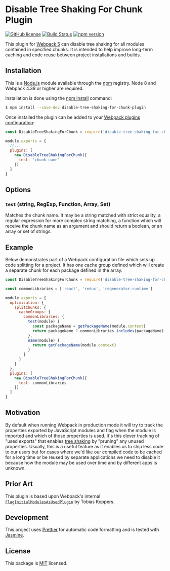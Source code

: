 # Disable Tree Shaking For Chunk Plugin

[![GitHub license](https://img.shields.io/badge/license-MIT-blue.svg)](https://github.com/Financial-Times/disable-tree-shaking-for-chunk-plugin/blob/main/LICENSE) [![Build Status](https://circleci.com/gh/Financial-Times/disable-tree-shaking-for-chunk-plugin.svg)](https://app.circleci.com/pipelines/github/Financial-Times/disable-tree-shaking-for-chunk-plugin) [![npm version](https://img.shields.io/npm/v/disable-tree-shaking-for-chunk-plugin.svg?style=flat)](https://www.npmjs.com/package/disable-tree-shaking-for-chunk-plugin)

This plugin for [Webpack 5] can disable tree shaking for all modules contained in specified chunks. It is intended to help improve long-term caching and code reuse between project installations and builds.

[Webpack 5]: https://webpack.js.org/


## Installation

This is a [Node.js] module available through the [npm] registry. Node 8 and Webpack 4.38 or higher are required.

Installation is done using the [npm install] command:

```sh
$ npm install --save-dev disable-tree-shaking-for-chunk-plugin
```

Once installed the plugin can be added to your [Webpack plugins configuration][plugins]:

```js
const DisableTreeShakingForChunk = require('disable-tree-shaking-for-chunk-plugin')

module.exports = {
  //...
  plugins: [
    new DisableTreeShakingForChunk({
      test: 'chunk-name'
    })
  ]
}
```

[Node.js]: https://nodejs.org/
[npm]: http://npmjs.com/
[npm install]: https://docs.npmjs.com/getting-started/installing-npm-packages-locally
[plugins]: https://webpack.js.org/configuration/plugins/
[optimization]: https://webpack.js.org/configuration/optimization/#optimizationmoduleids


## Options

### `test` (string, RegExp, Function, Array, Set)

Matches the chunk name. It may be a string matched with strict equality, a regular expression for more complex string matching, a function which will receive the chunk name as an argument and should return a boolean, or an array or set of strings.


## Example

Below demonstrates part of a Webpack configuration file which sets up code splitting for a project. It has one cache group defined which will create a separate chunk for each package defined in the array.

```js
const DisableTreeShakingForChunk = require('disable-tree-shaking-for-chunk-plugin')

const commonLibraries = ['react', 'redux', 'regenerator-runtime']

module.exports = {
  optimization: {
    splitChunks: {
      cacheGroups: {
        commonLibraries: {
          test(module) {
            const packageName = getPackageName(module.context)
            return packageName ? commonLibraries.includes(packageName) : false
          },
          name(module) {
            return getPackageName(module.context)
          }
        }
      }
    }
  },
  plugins: [
    new DisableTreeShakingForChunk({
      test: commonLibraries
    })
  ]
}
```


## Motivation

By default when running Webpack in production mode it will try to track the properties exported by JavaScript modules and flag when the module is imported and which of those properties is used. It's this clever tracking of "used exports" that enables [tree shaking](https://webpack.js.org/guides/tree-shaking/) by "pruning" any unused properties. Usually, this is a useful feature as it enables us to ship less code to our users but for cases where we'd like our compiled code to be cached for a long time or be reused by separate applications we need to disable it because how the module may be used over time and by different apps is unknown.


## Prior Art

This plugin is based upon Webpack's internal [`FlagInitialModulesAsUsedPlugin`][flag-plugin] by Tobias Koppers.

[flag-plugin]: https://github.com/webpack/webpack/blob/webpack-4/lib/FlagInitialModulesAsUsedPlugin.js


## Development

This project uses [Prettier] for automatic code formatting and is tested with [Jasmine].

[Prettier]: https://prettier.io/
[Jasmine]: http://jasmine.github.io/


## License

This package is [MIT] licensed.

[MIT]: https://opensource.org/licenses/MIT
